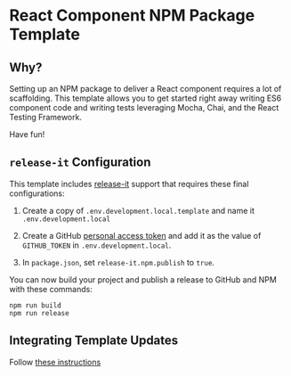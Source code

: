 # React Component NPM Package Template

## Why?

Setting up an NPM package to deliver a React component requires a lot of
scaffolding. This template allows you to get started right away writing ES6
component code and writing tests leveraging Mocha, Chai, and the React Testing
Framework.

Have fun!

## `release-it` Configuration

This template includes [release-it](https://github.com/release-it/release-it)
support that requires these final configurations:

1. Create a copy of `.env.development.local.template` and name it
   `.env.development.local`

1. Create a GitHub
   [personal access token](https://github.com/settings/tokens/new?scopes=repo&description=release-it)
   and add it as the value of `GITHUB_TOKEN` in `.env.development.local`.

1. In `package.json`, set `release-it.npm.publish` to `true`.

You can now build your project and publish a release to GitHub and NPM with
these commands:

```
npm run build
npm run release
```

## Integrating Template Updates

Follow
[these instructions](https://karmanivero.us/blog/installing-github-repo-template-updates/)
